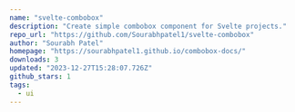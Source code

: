 ```yaml
---
name: "svelte-combobox"
description: "Create simple combobox component for Svelte projects."
repo_url: "https://github.com/Sourabhpatel1/svelte-combobox"
author: "Sourabh Patel"
homepage: "https://sourabhpatel1.github.io/combobox-docs/"
downloads: 3
updated: "2023-12-27T15:28:07.726Z"
github_stars: 1
tags: 
  - ui
---
```


